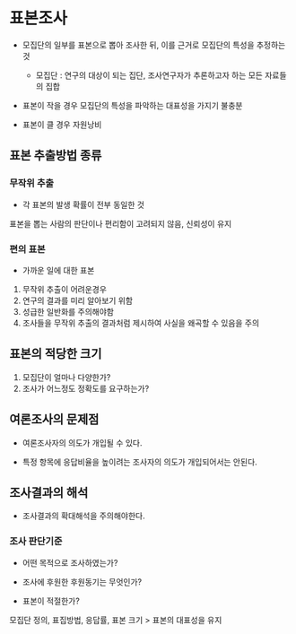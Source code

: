 # 표본조사

- 모집단의 일부를 표본으로 뽑아 조사한 뒤, 이를 근거로 모집단의 특성을 추정하는 것
  - 모집단 : 연구의 대상이 되는 집단, 조사연구자가 추론하고자 하는 모든 자료들의 집합

- 표본이 작을 경우 모집단의 특성을 파악하는 대표성을 가지기 불충분

- 표본이 클 경우 자원낭비



## 표본 추출방법 종류

### 무작위 추출

- 각 표본의 발생 확률이 전부 동일한 것

표본을 뽑는 사람의 판단이나 편리함이 고려되지 않음, 신뢰성이 유지



### 편의 표본

- 가까운 일에 대한 표본

1. 무작위 추출이 어려운경우
2. 연구의 결과를 미리 알아보기 위함
3. 성급한 일반화를 주의해야함
4. 조사들을 무작위 추출의 결과처럼 제시하여 사실을 왜곡할 수 있음을 주의



## 표본의 적당한 크기

1. 모집단이 얼마나 다양한가?
2. 조사가 어느정도 정확도를 요구하는가?



## 여론조사의 문제점

- 여론조사자의 의도가 개입될 수 있다.

- 특정 항목에 응답비율을 높이려는 조사자의 의도가 개입되어서는 안된다.



## 조사결과의 해석

- 조사결과의 확대해석을 주의해야한다.



### 조사 판단기준

- 어떤 목적으로 조사하였는가?

- 조사에 후원한 후원동기는 무엇인가?

- 표본이 적절한가?



모집단 정의, 표집방법, 응답률, 표본 크기 > 표본의 대표성을 유지